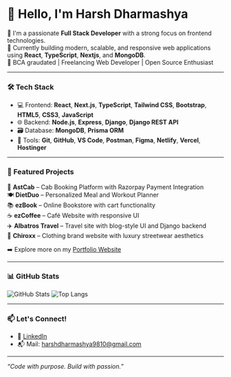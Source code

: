 # 👋 Hello, I'm Harsh Dharmashya

🚀 I'm a passionate **Full Stack Developer** with a strong focus on frontend technologies.  
🎯 Currently building modern, scalable, and responsive web applications using **React**, **TypeScript**, **Nextjs**, and **MongoDB**.  
💼 BCA graudated | Freelancing Web Developer | Open Source Enthusiast

---

### 🛠 Tech Stack
- 💻 Frontend: **React**, **Next.js**, **TypeScript**, **Tailwind CSS**, **Bootstrap**, **HTML5**, **CSS3**, **JavaScript**
- 🌐 Backend: **Node.js**, **Express**, **Django**, **Django REST API**
- 🗃️ Database: **MongoDB**, **Prisma ORM**
- 🔧 Tools: **Git**, **GitHub**, **VS Code**, **Postman**, **Figma**, **Netlify**, **Vercel**, **Hostinger**

---

### 🌟 Featured Projects

🚖 **AstCab** – Cab Booking Platform with Razorpay Payment Integration  
🍽️ **DietDuo** – Personalized Meal and Workout Planner  
📚 **ezBook** – Online Bookstore with cart functionality  
☕ **ezCoffee** – Café Website with responsive UI  
✈️ **Albatros Travel** – Travel site with blog-style UI and Django backend  
👕 **Chiroxx** – Clothing brand website with luxury streetwear aesthetics

➡️ Explore more on my [Portfolio Website](https://portfolio-3e361.web.app)

---

### 📊 GitHub Stats

![GitHub Stats](https://github-readme-stats.vercel.app/api?username=harshdharmashya&show_icons=true&theme=tokyonight&count_private=true)
![Top Langs](https://github-readme-stats.vercel.app/api/top-langs/?username=harshdharmashya&layout=compact&theme=tokyonight)

---

### 📫 Let's Connect!
- 🔗 [LinkedIn](https://www.linkedin.com/in/harsh-dharmashya-859922287/)
- 📬 Mail: harshdharmashya9810@gmail.com

---

_“Code with purpose. Build with passion.”_
